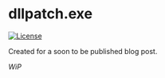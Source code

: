 # dllpatch.exe

[![License](https://img.shields.io/badge/license-MIT-blue.svg)](https://opensource.org/licenses/MIT)

Created for a soon to be published blog post.

*WiP*



